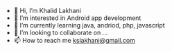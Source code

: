 - 👋 Hi, I’m Khalid Lakhani
- 👀 I’m interested in Android app development
- 🌱 I’m currently learning java, andriod, php, javascript
- 💞️ I’m looking to collaborate on ...
- 📫 How to reach me kslakhani@gmail.com

<!---
kslakhani/kslakhani is a ✨ special ✨ repository because its `README.md` (this file) appears on your GitHub profile.
You can click the Preview link to take a look at your changes.
--->
